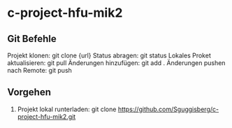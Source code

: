 # c-project-hfu-mik2


## Git Befehle
Projekt klonen:                  git clone {url}
Status abragen:                  git status
Lokales Proket aktualisieren:    git pull
Änderungen hinzufügen:           git add .
Änderungen pushen nach Remote:   git push



## Vorgehen

1. Projekt lokal runterladen: git clone https://github.com/Sguggisberg/c-project-hfu-mik2.git
